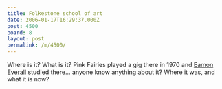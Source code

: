```yaml
---
title: Folkestone school of art
date: 2006-01-17T16:29:37.000Z
post: 4500
board: 8
layout: post
permalink: /m/4500/
---
```

Where is it? What is it? Pink Fairies played a gig there in 1970 and <a href="http://en.wikipedia.org/wiki/Eamon_Everall">Eamon Everall</a> studied there... anyone know anything about it? Where it was, and what it is now?
